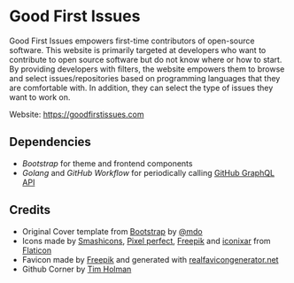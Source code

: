 # Good First Issues

Good First Issues empowers first-time contributors of open-source software. This website is primarily targeted at developers who want to contribute to open source software but do not know where or how to start. By providing developers with filters, the website empowers them to browse and select issues/repositories based on programming languages that they are comfortable with. In addition, they can select the type of issues they want to work on.

Website: <https://goodfirstissues.com>

## Dependencies
- _Bootstrap_ for theme and frontend components
- _Golang_ and _GitHub Workflow_ for periodically calling [GitHub GraphQL API](https://docs.github.com/en/graphql)

## Credits

- Original Cover template from [Bootstrap](https://getbootstrap.com/docs/4.5/examples/cover/) by [@mdo](https://twitter.com/mdo)
- Icons made by [Smashicons](https://smashicons.com/), [Pixel perfect](https://www.flaticon.com/authors/pixel-perfect), [Freepik](https://www.flaticon.com/authors/freepik) and [iconixar](https://www.flaticon.com/authors/iconixar) from [Flaticon](https://www.flaticon.com/)
- Favicon made by [Freepik](https://www.flaticon.com/authors/freepik) and generated with [ realfavicongenerator.net](https://realfavicongenerator.net/)
- Github Corner by [Tim Holman](https://tholman.com/github-corners/)
